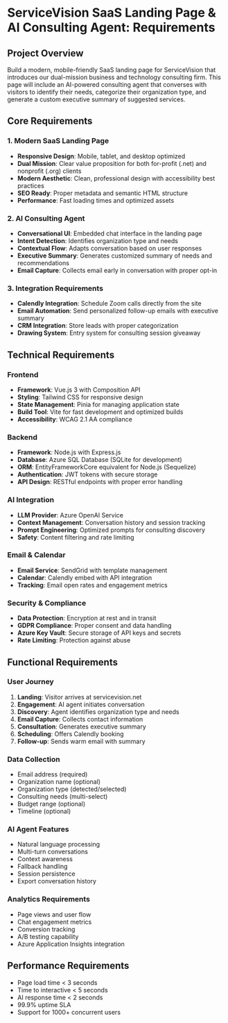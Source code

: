 # ServiceVision SaaS Landing Page & AI Consulting Agent: Requirements

## Project Overview

Build a modern, mobile-friendly SaaS landing page for ServiceVision that introduces our dual-mission business and technology consulting firm. This page will include an AI-powered consulting agent that converses with visitors to identify their needs, categorize their organization type, and generate a custom executive summary of suggested services.

## Core Requirements

### 1. Modern SaaS Landing Page
- **Responsive Design**: Mobile, tablet, and desktop optimized
- **Dual Mission**: Clear value proposition for both for-profit (.net) and nonprofit (.org) clients
- **Modern Aesthetic**: Clean, professional design with accessibility best practices
- **SEO Ready**: Proper metadata and semantic HTML structure
- **Performance**: Fast loading times and optimized assets

### 2. AI Consulting Agent
- **Conversational UI**: Embedded chat interface in the landing page
- **Intent Detection**: Identifies organization type and needs
- **Contextual Flow**: Adapts conversation based on user responses
- **Executive Summary**: Generates customized summary of needs and recommendations
- **Email Capture**: Collects email early in conversation with proper opt-in

### 3. Integration Requirements
- **Calendly Integration**: Schedule Zoom calls directly from the site
- **Email Automation**: Send personalized follow-up emails with executive summary
- **CRM Integration**: Store leads with proper categorization
- **Drawing System**: Entry system for consulting session giveaway
## Technical Requirements

### Frontend
- **Framework**: Vue.js 3 with Composition API
- **Styling**: Tailwind CSS for responsive design
- **State Management**: Pinia for managing application state
- **Build Tool**: Vite for fast development and optimized builds
- **Accessibility**: WCAG 2.1 AA compliance

### Backend
- **Framework**: Node.js with Express.js
- **Database**: Azure SQL Database (SQLite for development)
- **ORM**: EntityFrameworkCore equivalent for Node.js (Sequelize)
- **Authentication**: JWT tokens with secure storage
- **API Design**: RESTful endpoints with proper error handling

### AI Integration
- **LLM Provider**: Azure OpenAI Service
- **Context Management**: Conversation history and session tracking
- **Prompt Engineering**: Optimized prompts for consulting discovery
- **Safety**: Content filtering and rate limiting

### Email & Calendar
- **Email Service**: SendGrid with template management
- **Calendar**: Calendly embed with API integration
- **Tracking**: Email open rates and engagement metrics

### Security & Compliance
- **Data Protection**: Encryption at rest and in transit
- **GDPR Compliance**: Proper consent and data handling
- **Azure Key Vault**: Secure storage of API keys and secrets
- **Rate Limiting**: Protection against abuse
## Functional Requirements

### User Journey
1. **Landing**: Visitor arrives at servicevision.net
2. **Engagement**: AI agent initiates conversation
3. **Discovery**: Agent identifies organization type and needs
4. **Email Capture**: Collects contact information
5. **Consultation**: Generates executive summary
6. **Scheduling**: Offers Calendly booking
7. **Follow-up**: Sends warm email with summary

### Data Collection
- Email address (required)
- Organization name (optional)
- Organization type (detected/selected)
- Consulting needs (multi-select)
- Budget range (optional)
- Timeline (optional)

### AI Agent Features
- Natural language processing
- Multi-turn conversations
- Context awareness
- Fallback handling
- Session persistence
- Export conversation history

### Analytics Requirements
- Page views and user flow
- Chat engagement metrics
- Conversion tracking
- A/B testing capability
- Azure Application Insights integration

## Performance Requirements
- Page load time < 3 seconds
- Time to interactive < 5 seconds
- AI response time < 2 seconds
- 99.9% uptime SLA
- Support for 1000+ concurrent users